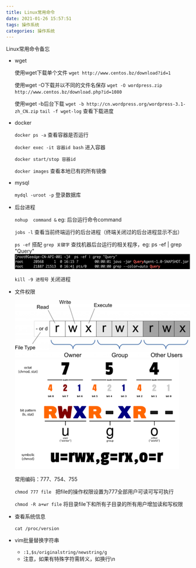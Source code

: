 ```yaml
---
title: Linux常用命令
date: 2021-01-26 15:57:51
tags: 操作系统
categories: 操作系统
---
```


Linux常用命令备忘

<!-- more -->

- wget

  使用wget下载单个文件
   `wget http://www.centos.bz/download?id=1`

  使用wget -O下载并以不同的文件名保存
  `wget -O wordpress.zip http://www.centos.bz/download.php?id=1080`

  使用wget -b后台下载
  `wget -b http://cn.wordpress.org/wordpress-3.1-zh_CN.zip`
  `tail -f wget-log` 查看下载进度

- docker

  `docker ps -a` 查看容器是否运行

  `docker exec -it 容器id bash` 进入容器

  `docker start/stop 容器id` 

  `docker images` 查看本地已有的所有镜像

- mysql 

  `mydql -uroot -p` 登录数据库
  
- 后台进程

  `nohup  command &`   eg: 后台运行命令command

  `jobs -l` 查看当前终端运行的后台进程（终端关闭过的后台进程显示不出）

  `ps -ef`  搭配 `grep 关键字` 查找机器后台运行的相关程序，eg: ps -ef | grep "Query" 
  ![image-20210302164116894](../images/Linux常用命令/image-20210302164116894.png)

  `kill -9 进程号` 关闭进程

- 文件权限

  <img src="../images/Linux常用命令/file-permissions-rwx.jpg" alt="file-permissions-rwx" style="zoom: 50%;" />

  <img src="../images/Linux常用命令/rwx-standard-unix-permission-bits.png" alt="rwx-standard-unix-permission-bits" style="zoom: 75%;" />

  常用编码：777、754、755

  `chmod 777 file `  把file的操作权限设置为777全部用户可读可写可执行

  `chmod -R a+wr file` 将目录file下和所有子目录的所有用户增加读和写权限

- 查看系统信息

  `cat /proc/version`

- vim批量替换字符串
  - `:1,$s/originalstring/newstring/g`
  - 注意，如果有特殊字符需转义，如换行\n

